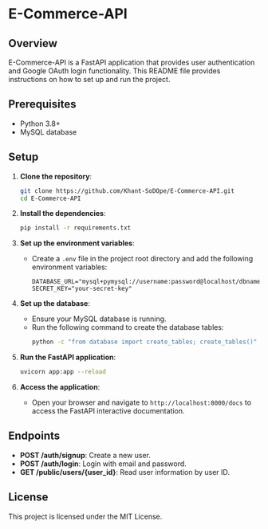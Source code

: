 # E-Commerce-API

## Overview

E-Commerce-API is a FastAPI application that provides user authentication and Google OAuth login functionality. This README file provides instructions on how to set up and run the project.

## Prerequisites

- Python 3.8+
- MySQL database

## Setup

1. **Clone the repository**:
   ```sh
   git clone https://github.com/Khant-SoDOpe/E-Commerce-API.git
   cd E-Commerce-API
   ```

3. **Install the dependencies**:
   ```sh
   pip install -r requirements.txt
   ```

4. **Set up the environment variables**:
   - Create a `.env` file in the project root directory and add the following environment variables:
     ```env
     DATABASE_URL="mysql+pymysql://username:password@localhost/dbname"
     SECRET_KEY="your-secret-key"
     ```

5. **Set up the database**:
   - Ensure your MySQL database is running.
   - Run the following command to create the database tables:
     ```sh
     python -c "from database import create_tables; create_tables()"
     ```

6. **Run the FastAPI application**:
   ```sh
   uvicorn app:app --reload
   ```

7. **Access the application**:
   - Open your browser and navigate to `http://localhost:8000/docs` to access the FastAPI interactive documentation.

## Endpoints

- **POST /auth/signup**: Create a new user.
- **POST /auth/login**: Login with email and password.
- **GET /public/users/{user_id}**: Read user information by user ID.

## License

This project is licensed under the MIT License.
